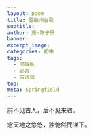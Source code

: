 ```yaml
---
layout: poem
title: 登幽州台歌
subtitle: 
author: 唐·陈子昂
banner: 
excerpt_image: 
categories: 初中
tags:
  - 部编版
  - 必背
  - 古诗词
top: 
meta: Springfield
---
```




前不见古人，后不见来者。

念天地之悠悠，独怆然而涕下。